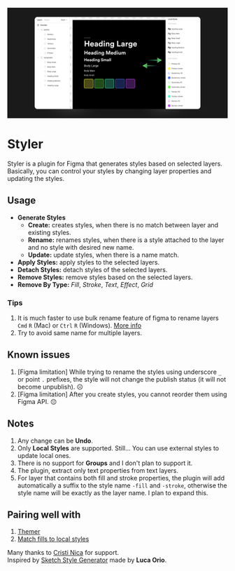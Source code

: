 ![cover](src/assets/cover.png)

# Styler

Styler is a plugin for Figma that generates styles based on selected layers.  
Basically, you can control your styles by changing layer properties and updating the styles.

## Usage

- **Generate Styles**
  - **Create:** creates styles, when there is no match between layer and existing styles.
  - **Rename:** renames styles, when there is a style attached to the layer and no style with desired new name.
  - **Update:** update styles, when there is a name match.
- **Apply Styles:** apply styles to the selected layers.
- **Detach Styles:** detach styles of the selected layers.
- **Remove Styles:** remove styles based on the selected layers.
- **Remove By Type:** _Fill_, _Stroke_, _Text_, _Effect_, _Grid_

### Tips

1. It is much faster to use bulk rename feature of figma to rename layers `Cmd` `R` (Mac) or `Ctrl` `R` (Windows).
   [More info](https://help.figma.com/hc/en-us/articles/360039958934-Rename-Layers)
1. Try to avoid same name for multiple layers.

## Known issues

1. [Figma limitation] While trying to rename the styles using underscore `_` or point `.` prefixes, the style will not change the publish status (it will not become unpublish). ☹️
1. [Figma limitation] After you create styles, you cannot reorder them using Figma API. 😔

## Notes

1. Any change can be **Undo**.
1. Only **Local Styles** are supported. Still... You can use external styles to update local ones.
1. There is no support for **Groups** and I don't plan to support it.
1. The plugin, extract only text properties from text layers.
1. For layer that contains both fill and stroke properties, the plugin will add automatically a suffix to the style name `-fill` and `-stroke`, otherwise the style name will be exactly as the layer name. I plan to expand this.

## Pairing well with

1. [Themer](https://github.com/thomas-lowry/themer)
1. [Match fills to local styles](https://www.figma.com/community/plugin/783240561193792353/Match-fills-to-local-styles)

Many thanks to [Cristi Nica](https://github.com/cristi9512) for support.  
Inspired by [Sketch Style Generator](https://github.com/lucaorio/sketch-styles-generator) made by **Luca Orio**.
